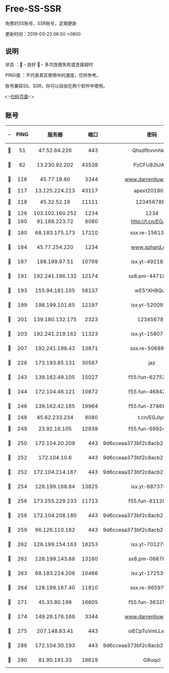 # Free-SS-SSR

免费的SS账号、SSR账号，定期更新

更新时间：2019-03-23 06:50 +0800

## 说明

状态     ：🙂 - 良好 🙁 - 多次连接失败或连接超时

PING值   ：不代表真实使用中的速度，仅供参考。

账号兼容SS、SSR，你可以自由在两个软件中使用。

👉[扫码页面](https://liesauer.github.io/Free-SS-SSR/)👈

## 账号

|-|PING|服务器|端口|密码|加密方式|区域|
|:----:|:----:|:-----:|-----:|:----:|:----:|:----:|
|🙂|51|47.52.64.226|443|Qhsdfbvvnhkm1|aes-256-cfb|HK|
|🙂|82|13.230.92.202|43538|PzCFU82tJAdZ|aes-256-cfb|JP|
|🙂|116|45.77.18.60|3344|www.darrenliuwei.com|aes-256-cfb|JP|
|🙂|117|13.125.224.213|43117|apext2019005|chacha20|KR|
|🙂|118|45.32.52.19|11111|1234567890|aes-256-cfb|JP|
|🙂|126|103.102.160.252|1234|1234|rc4-md5|JP|
|🙂|160|91.188.223.72|8080|http://t.cn/EGJIyrl|rc4-md5|RU|
|🙂|180|68.183.175.173|17210|ssx.re-15613310|aes-256-cfb|US|
|🙂|184|45.77.254.220|1234|www.sphard.com|aes-256-cfb|SG|
|🙂|187|198.199.97.51|10769|isx.yt-49218470|aes-256-cfb|US|
|🙂|191|192.241.196.132|12174|ss8.pm-44710884|aes-256-cfb|US|
|🙂|193|155.94.181.105|56137|wE5^XH8Quw|aes-256-cfb|US|
|🙂|199|198.199.101.65|12197|isx.yt-52009789|aes-256-cfb|US|
|🙂|201|139.180.132.175|2323|123456789|aes-256-cfb|SG|
|🙂|203|192.241.219.162|11323|isx.yt-15807466|aes-256-cfb|US|
|🙂|207|192.241.198.43|13871|ssx.re-50689980|aes-256-cfb|US|
|🙂|226|173.193.85.131|30587|jaz|aes-256-cfb|US|
|🙂|243|139.162.49.105|15027|f55.fun-62752281|aes-256-cfb|SG|
|🙂|244|172.104.46.121|10872|f55.fun-46842555|aes-256-cfb|SG|
|🙂|246|139.162.42.165|19964|f55.fun-37866369|aes-256-cfb|SG|
|🙂|248|45.62.233.234|8080|t.cn/EGJIyrl|rc4-md5|CA|
|🙂|249|23.92.18.105|12839|f55.fun-69924830|aes-256-cfb|US|
|🙂|250|172.104.20.209|443|9d6cceaa373bf2c8acb22e60b6a58be6|aes-256-cfb|US|
|🙂|252|172.104.10.6|443|9d6cceaa373bf2c8acb22e60b6a58be6|aes-256-cfb|US|
|🙂|252|172.104.214.187|443|9d6cceaa373bf2c8acb22e60b6a58be6|aes-256-cfb|US|
|🙂|254|128.199.168.84|13825|isx.yt-68737074|aes-256-cfb|SG|
|🙂|256|173.255.229.233|11713|f55.fun-61128834|aes-256-cfb|US|
|🙂|256|172.104.208.180|443|9d6cceaa373bf2c8acb22e60b6a58be6|aes-256-cfb|US|
|🙂|259|96.126.110.162|443|9d6cceaa373bf2c8acb22e60b6a58be6|aes-256-cfb|US|
|🙂|262|128.199.154.163|18253|isx.yt-70127689|aes-256-cfb|SG|
|🙂|262|128.199.143.68|13160|ss8.pm-06878602|aes-256-cfb|SG|
|🙂|263|68.183.224.206|10466|isx.yt-17253007|aes-256-cfb|SG|
|🙂|264|128.199.167.40|11810|ssx.re-96597838|aes-256-cfb|SG|
|🙂|271|45.33.80.198|16605|f55.fun-36325930|aes-256-cfb|US|
|🙂|274|149.28.176.168|3344|www.darrenliuwei.com|aes-256-cfb|AU|
|🙂|275|207.148.83.41|443|oiECpTuVmLLxk4Ts|aes-256-cfb|AU|
|🙂|286|172.104.30.193|443|9d6cceaa373bf2c8acb22e60b6a58be6|aes-256-cfb|US|
|🙂|290|81.90.191.33|18619|G8uqcl|aes-256-cfb|US|
